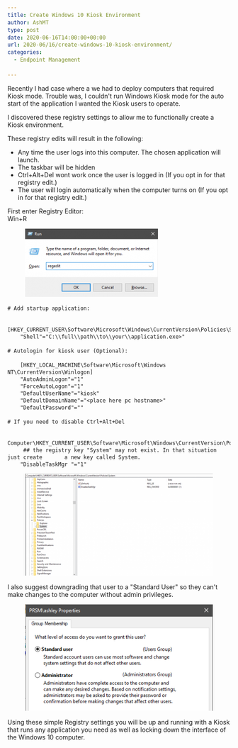 ```yaml
---
title: Create Windows 10 Kiosk Environment
author: AshMT
type: post
date: 2020-06-16T14:00:00+00:00
url: 2020-06/16/create-windows-10-kiosk-environment/
categories:
  - Endpoint Management

---
```

Recently I had case where a we had to deploy computers that required Kiosk mode. Trouble was, I couldn't run Windows Kiosk mode for the auto start of the application I wanted the Kiosk users to operate.  
  
I discovered these registry settings to allow me to functionally create a Kiosk environment.

These registry edits will result in the following:

  * Any time the user logs into this computer. The chosen application will launch.
  * The taskbar will be hidden
  * Ctrl+Alt+Del wont work once the user is logged in (If you opt in for that registry edit.)
  * The user will login automatically when the computer turns on (If you opt in for that registry edit.)

First enter Registry Editor:  
Win+R<figure class="wp-block-image size-large is-resized">

![](image-8.png) </figure> 



<pre class="wp-block-code"><code># Add startup application:

    [HKEY_CURRENT_USER\Software\Microsoft\Windows\CurrentVersion\Policies\System]
    "Shell"="C:\\full\\path\\to\\your\\application.exe>"

# Autologin for kiosk user (Optional):
  
    [HKEY_LOCAL_MACHINE\Software\Microsoft\Windows NT\CurrentVersion\Winlogon] 
    "AutoAdminLogon"="1"
    "ForceAutoLogon"="1"
    "DefaultUserName"="kiosk"
    "DefaultDomainName"="&lt;place here pc hostname>"
    "DefaultPassword"=""

# If you need to disable Ctrl+Alt+Del

    Computer\HKEY_CURRENT_USER\Software\Microsoft\Windows\CurrentVersion\Policies\System
     ## the registry key "System" may not exist. In that situation just create       a new key called System.
    "DisableTaskMgr "="1"</code></pre><figure class="wp-block-image size-large">

![](image-10-1024x556.png) </figure> 

  
  
I also suggest downgrading that user to a "Standard User" so they can't make changes to the computer without admin privileges.  
<figure class="wp-block-image size-large">

![](image-9.png) </figure> 

Using these simple Registry settings you will be up and running with a Kiosk that runs any application you need as well as locking down the interface of the Windows 10 computer.
